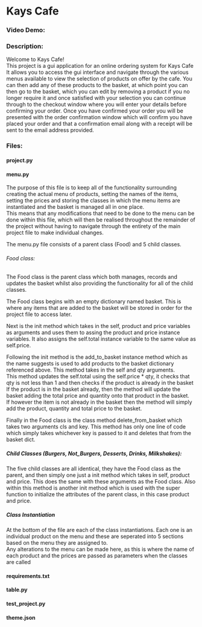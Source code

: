 # Kays Cafe
### Video Demo:
### Description:

Welcome to Kays Cafe!\
This project is a gui application for an online ordering system for Kays Cafe\
It allows you to access the gui interface and navigate through the various menus available to view the selection of products on offer by the cafe. You can then add any of these products to the basket, at which point you can then go to the basket, which you can edit by removing a product if you no longer require it and once satisfied with your selection you can continue through to the checkout window where you will enter your details before confirming your order. Once you have confirmed your order you will be presented with the order confirmation window which will confirm you have placed your order and that a confirmation email along with a receipt will be sent to the email address provided.

### Files:
#### project.py

#### menu.py
The purpose of this file is to keep all of the functionality surrounding creating the actual menu of products, setting the names of the items, setting the prices and storing the classes in which the menu items are instantiated and the basket is managed all in one place.\
This means that any modifications that need to be done to the menu can be done within this file, which will then be realised throughout the remainder of the project without having to navigate through the entirety of the main project file to make individual changes.

The menu.py file consists of a parent class (Food) and 5 child classes.

###### Food class:
The Food class is the parent class which both manages, records and updates the basket whilst also providing the functionality for all of the child classes.

The Food class begins with an empty dictionary named basket. This is where any items that are added to the basket will be stored in order for the project file to access later.

Next is the init method which takes in the self, product and price variables as arguments and uses them to assing the product and price instance variables. It also assigns the self.total instance variable to the same value as self.price.

Following the init method is the add_to_basket instance method which as the name suggests is used to add products to the basket dictionary referenced above. This method takes in the self and qty arguments.\
This method updates the self.total using the self.price * qty, it checks that qty is not less than 1 and then checks if the product is already in the basket\
If the product is in the basket already, then the method will update the basket adding the total price and quantity onto that product in the basket.\
If however the item is not already in the basket then the method will simply add the product, quantity and total price to the basket.

Finally in the Food class is the class method delete_from_basket which takes two arguments cls and key. This method has only one line of code which simply takes whichever key is passed to it and deletes that from the basket dict.

##### Child Classes (Burgers, Not_Burgers, Desserts, Drinks, Milkshakes):

The five child classes are all identical, they have the Food class as the parent, and then simply one just a init method which takes in self, product and price. This does the same with these arguments as the Food class. Also within this method is another init method which is used with the super function to initialize the attributes of the parent class, in this case product and price.

##### Class Instantiation

At the bottom of the file are each of the class instantiations. Each one is an individual product on the menu and these are seperated into 5 sections based on the menu they are assigned to.\
Any alterations to the menu can be made here, as this is where the name of each product and the prices are passed as parameters when the classes are called



#### requirements.txt
#### table.py
#### test_project.py
#### theme.json